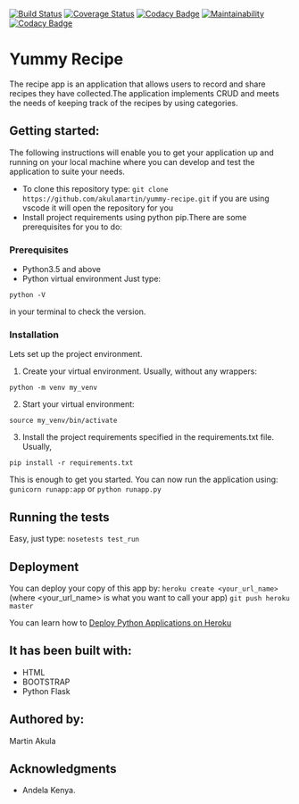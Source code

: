 
[![Build Status](https://travis-ci.org/akulamartin/yummy-recipe.svg?branch=master)](https://travis-ci.org/akulamartin/yummy-recipe) [![Coverage Status](https://coveralls.io/repos/github/akulamartin/yummy-recipe/badge.svg?branch=master)](https://coveralls.io/github/akulamartin/yummy-recipe?branch=master) [![Codacy Badge](https://api.codacy.com/project/badge/Grade/513d3e6806a6426db8d1a6fb78953992)](https://www.codacy.com/app/akulamartin/yummy-recipe?utm_source=github.com&amp;utm_medium=referral&amp;utm_content=akulamartin/yummy-recipe&amp;utm_campaign=Badge_Grade)
[![Maintainability](https://api.codeclimate.com/v1/badges/abbeb0a33a588ec589c9/maintainability)](https://codeclimate.com/github/akulamartin/yummy-recipe/maintainability)
[![Codacy Badge](https://api.codacy.com/project/badge/Coverage/513d3e6806a6426db8d1a6fb78953992)](https://www.codacy.com/app/akulamartin/yummy-recipe?utm_source=github.com&utm_medium=referral&utm_content=akulamartin/yummy-recipe&utm_campaign=Badge_Coverage)

# Yummy Recipe

The recipe app is an application that allows users to record and share recipes they have collected.The application implements CRUD and meets the needs of keeping track of the recipes by using categories. 

## Getting started:
The following instructions will enable you to get your application up and running on your local machine
where you can develop and test the application to suite your needs. 

- To clone this repository  type: `git clone https://github.com/akulamartin/yummy-recipe.git`
  if you are using vscode it will open the repository for you
- Install project requirements using python pip.There are some prerequisites for you to do:

### Prerequisites

- Python3.5 and above
- Python virtual environment
Just type:
```
python -V
```
in your terminal to check the version.

### Installation
 
Lets set up the project environment.

1. Create your virtual environment. Usually, without any wrappers:
```
python -m venv my_venv
```
2. Start your virtual environment:
```
source my_venv/bin/activate
```
3. Install the project requirements specified in the requirements.txt file. Usually,
```
pip install -r requirements.txt
```

This is enough to get you started.
You can now run the application using:
`gunicorn runapp:app`
or
`python runapp.py`


## Running the tests

Easy, just type:
`nosetests test_run`

## Deployment

You can deploy your copy of this app by:
`heroku create <your_url_name>` (where <your_url_name> is what you want to call your app)
`git push heroku master` 

You can learn how to [Deploy Python Applications on Heroku](https://devcenter.heroku.com/articles/getting-started-with-python#introduction)

## It has been built with:
* HTML
* BOOTSTRAP
* Python Flask

## Authored by:

Martin Akula

## Acknowledgments

* Andela Kenya.
